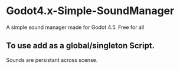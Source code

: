 # Godot4.x-Simple-SoundManager
A simple sound manager made for Godot 4.5.  Free for all

## To use add as a global/singleton Script.

Sounds are persistant across scense.
